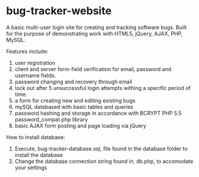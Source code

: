 # bug-tracker-website
A basic multi-user login site for creating and tracking software bugs. Built for the purpose of demonstrating work with HTML5, jQuery, AJAX, PHP, MySQL.

Features include:

1. user registration
2. client and server form-field verification for email, password and username fields.
3. password changing and recovery through email
4. lock out after 5 unsuccessful login attempts withing a specific period of time.
5. a form for creating new and editing existing bugs
6. mySQL databased with basic tables and queries
7. password hashing and storage in accordance with BCRYPT PHP 5.5 password_compat.php library
8. basic AJAX form posting and page loading via jQuery


How to install database:

1. Execute, bug-tracker-database.sql, file found in the database folder to install the database
2. Change the database connection string found in, db.php, to accomodate your settings